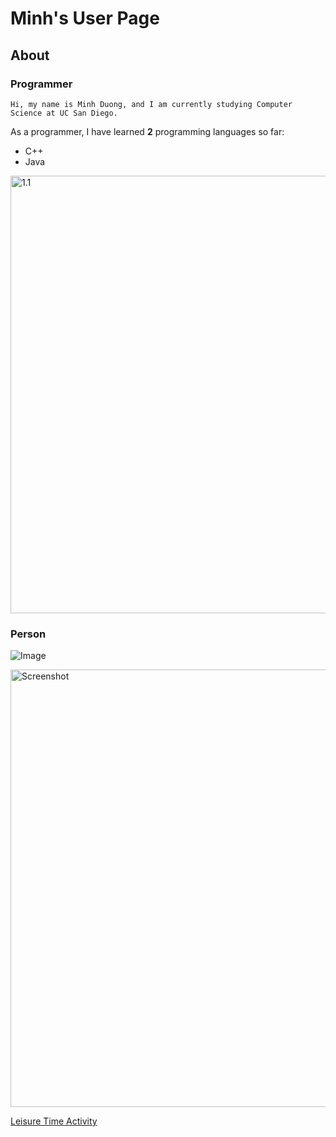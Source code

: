 # Minh's User Page

## About

### Programmer

    Hi, my name is Minh Duong, and I am currently studying Computer Science at UC San Diego.
    


As a programmer, I have learned **2** programming languages so far:
  - C++
  - Java

<img src="1.1.JPG" alt="1.1" width="700"/>

### Person




![Image](https://encrypted-tbn0.gstatic.com/images?q=tbn:ANd9GcQtxqJD141xWC_4KIVZ6LmMByBssQEA-TKpdM9wdVfk&s)

<img src="Screenshot.JPG" alt="Screenshot" width="700"/>

[Leisure Time Activity](https://m7duong.github.io/LabReports/week0/another_file.html)
